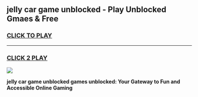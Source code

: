 
## jelly car game unblocked - Play Unblocked Gmaes & Free
<h3>
<a href="https://news.freeplayer.one?title=jelly_car_game_unblocked&ref=23F">CLICK TO PLAY</a></h3>
<hr>

<h3>
<a href="https://news.freeplayer.one?title=jelly_car_game_unblocked&ref=23F">CLICK 2 PLAY</a>
  
</h3>

<a href="https://news.freeplayer.one?title=jelly_car_game_unblocked&ref=23F/"><img src="https://clearcache.store/games.png"></a>


**jelly car game unblocked games unblocked: Your Gateway to Fun and Accessible Online Gaming**
